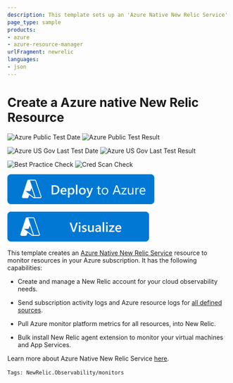```yaml
---
description: This template sets up an 'Azure Native New Relic Service' to monitor resources in your Azure subscription.
page_type: sample
products:
- azure
- azure-resource-manager
urlFragment: newrelic
languages:
- json
---
```

# Create a Azure native New Relic Resource

![Azure Public Test Date](https://azurequickstartsservice.blob.core.windows.net/badges/quickstarts/microsoft.newrelic/newrelic/PublicLastTestDate.svg)
![Azure Public Test Result](https://azurequickstartsservice.blob.core.windows.net/badges/quickstarts/microsoft.newrelic/newrelic/PublicDeployment.svg)

![Azure US Gov Last Test Date](https://azurequickstartsservice.blob.core.windows.net/badges/quickstarts/microsoft.newrelic/newrelic/FairfaxLastTestDate.svg)
![Azure US Gov Last Test Result](https://azurequickstartsservice.blob.core.windows.net/badges/quickstarts/microsoft.newrelic/newrelic/FairfaxDeployment.svg)

![Best Practice Check](https://azurequickstartsservice.blob.core.windows.net/badges/quickstarts/microsoft.newrelic/newrelic/BestPracticeResult.svg)
![Cred Scan Check](https://azurequickstartsservice.blob.core.windows.net/badges/quickstarts/microsoft.newrelic/newrelic/CredScanResult.svg)

[![Deploy To Azure](https://raw.githubusercontent.com/Azure/azure-quickstart-templates/master/1-CONTRIBUTION-GUIDE/images/deploytoazure.svg?sanitize=true)](https://portal.azure.com/#create/Microsoft.Template/uri/https%3A%2F%2Fraw.githubusercontent.com%2FAzure%2Fazure-quickstart-templates%2Fmaster%2Fquickstarts%2Fmicrosoft.newrelic%2Fnewrelic%2Fazuredeploy.json/createUIDefinitionUri/https%3A%2F%2Fraw.githubusercontent.com%2FAzure%2Fazure-quickstart-templates%2Fmaster%2Fquickstarts%2Fmicrosoft.newrelic%2Fnewrelic%2FcreateUiDefinition.json)

[![Visualize](https://raw.githubusercontent.com/Azure/azure-quickstart-templates/master/1-CONTRIBUTION-GUIDE/images/visualizebutton.svg?sanitize=true)](http://armviz.io/#/?load=https%3A%2F%2Fraw.githubusercontent.com%2FAzure%2Fazure-quickstart-templates%2Fmaster%2Fquickstarts%2Fmicrosoft.newrelic%2Fnewrelic%2Fazuredeploy.json)

This template creates an [Azure Native New Relic Service](https://aka.ms/azurenativenewrelic) resource to monitor resources in your Azure subscription. It has the following capabilities:

- Create and manage a New Relic account for your cloud observability needs. 

- Send subscription activity logs and Azure resource logs for [all defined sources](https://learn.microsoft.com/en-us/azure/azure-monitor/reference/supported-logs/logs-index). 

- Pull Azure monitor platform metrics for all resources, into New Relic. 

- Bulk install New Relic agent extension to monitor your virtual machines and App Services.

Learn more about Azure Native New Relic Service [here](https://aka.ms/azurenativenewrelicdocs). 

`Tags: NewRelic.Observability/monitors`
